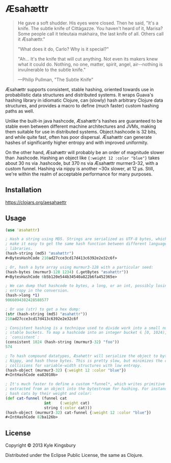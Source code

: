 # Æsahættr

> He gave a soft shudder. His eyes were closed. Then he said, "It's a knife. The subtle knife of Cittàgazze. You haven't heard of it, Marisa? Some people call it teleutaia makhaira, the last knife of all. Others call it Æsahættr."
>
> "What does it do, Carlo? Why is it special?"
>
> "Ah... It's the knife that will cut anything. Not even its makers knew what it could do. Nothing, no one, matter, spirit, angel, air--nothing is invulnerable to the subtle knife."
>
> —Philip Pullman, "The Subtle Knife"

Æsahættr supports consistent, stable hashing, oriented towards use in
probabilistic data structures and distributed systems. It wraps Guava's hashing
library in idiomatic Clojure, can (slowly) hash arbitrary Clojure data
structures, and provides a macro to define (much faster) custom hashing paths
as well.

Unlike the built-in java hashcode, Æsahættr's hashes are guaranteed to be
stable even between different machine architectures and JVMs, making them
suitable for use in distributed systems. Object.hashcode is 32 bits, and while
quite fast, often has poor dispersal. Æsahættr can generate hashes of
significantly higher entropy and with improved uniformity.

On the other hand, Æsahættr will probably be an order of magnitude slower than
.hashcode. Hashing an object like `{:weight 12 :color "blue"}` takes about 30
ns via .hashcode, but 370 ns via Æsahættr murmer3-32, with a custom funnel.
Hashing via nippy is another ~30x slower, at 12 µs. Still, we're within the
realm of acceptable performance for many purposes.

## Installation

https://clojars.org/aesahaettr

## Usage

```clojure
(use 'æsahættr)

; Hash a string using MD5. Strings are serialized as UTF-8 bytes, which should
; make it easy to get the same hash function between different languages and
; libraries.
(hash-string (md5) "æsahættr")
#<BytesHashCode 210ad27cce3cd17d413c6392e2e32c6f>

; Or, hash a byte array using murmur3-128 with a particular seed:
(hash-bytes (murmur3-128 1234) (.getBytes "æsahættr"))
#<BytesHashCode 6b5b120e544b34540a822b6fa452365e>

; We can dump that hashcode to bytes, a long, or an int, possibly losing
; entropy in the conversion.
(hash->long *1)
9066094382428588577

; Or use (str) to get a hex dump:
(str (hash-string (md5) "æsahættr"))
210ad27cce3cd17d413c6392e2e32c6f

; Consistent hashing is a technique used to divide work into a small number of
; stable buckets. To map a hashcode into an integer bucket ∈ [0, 1024), use
; `consistent`:
(consistent 1024 (hash-string (murmur3-32) "foo"))
574

; To hash compound datatypes, Æsahættr will serialize the object to bytes using
; Nippy, and hash those bytes. This is pretty slow, but minimizes the chance of
; collisions for variable-width structures with low entropy.
(hash-object (murmur3-32) {:weight 12 :color "blue"})
#<IntHashCode ea82010b>

; It's much faster to define a custom *funnel*, which writes primitive values
; extracted from an object into the bytestream for hashing. For instance, to
; hash cats by their weight and color:
(def cat-funnel (funnel cat
                 int    (:weight cat)
                 string (:color cat)))
(hash-object (murmur3-32) cat-funnel {:weight 12 :color "blue"})
#<IntHashCode 82ba126b>
```

## License

Copyright © 2013 Kyle Kingsbury

Distributed under the Eclipse Public License, the same as Clojure.
